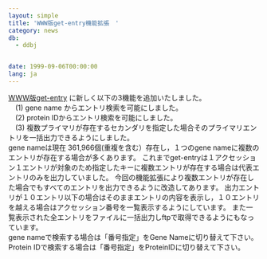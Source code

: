 ```yaml
---
layout: simple
title: 'WWW版get-entry機能拡張　'
category: news
db:
  - ddbj


date: 1999-09-06T00:00:00
lang: ja
---
```


<a href="http://getentry.ddbj.nig.ac.jp/top-j.html" target="blank">WWW版get-entry</a> に新しく以下の3機能を追加いたしました。<br>　(1) gene name からエントリ検索を可能にしました。<br>　(2) protein IDからエントリ検索を可能にしました。<br>　(3) 複数プライマリが存在するセカンダリを指定した場合そのプライマリエントリを一括出力できるようにしました。<br>gene nameは現在 361,966個(重複を含む）存在し，１つのgene nameに複数のエントリが存在する場合が多くあります。 これまでget-entryは１アクセッション１エントリが対象のため指定したキーに複数エントリが存在する場合は代表エントリのみを出力していました。 今回の機能拡張により複数エントリが存在した場合でもすべてのエントリを出力できるように改造してあります。 出力エントリが１０エントリ以下の場合はそのままエントリの内容を表示し，１０エントリを越える場合はアクセッション番号を一覧表示するようにしています。 また一覧表示された全エントリをファイルに一括出力しftpで取得できるようにもなっています。<br>gene nameで検索する場合は「番号指定」をGene Nameに切り替えて下さい。 Protein IDで検索する場合は「番号指定」をProteinIDに切り替えて下さい。
